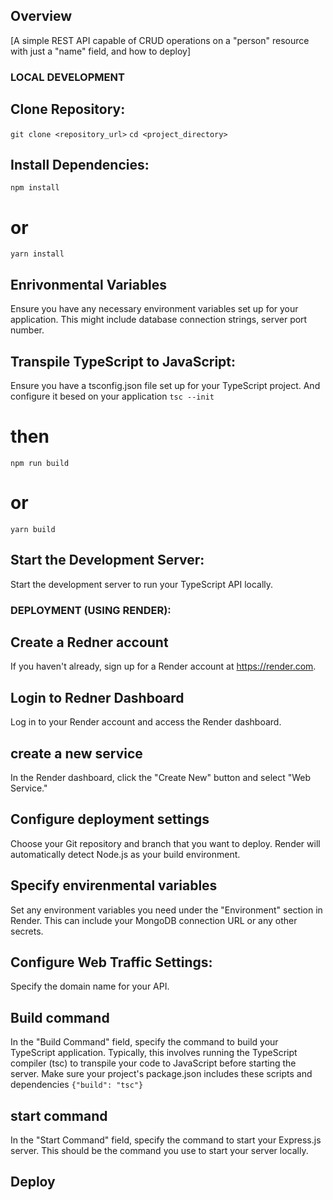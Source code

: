 ## Overview

[A simple REST API capable of CRUD operations on a "person" resource with just a "name" field, and how to deploy]

### LOCAL DEVELOPMENT

## Clone Repository:
`git clone <repository_url>`
`cd <project_directory>`
## Install Dependencies:
`npm install`
# or
`yarn install`
## Enrivonmental Variables
Ensure you have any necessary environment variables set up for your application. This might include database connection strings, server port number.
## Transpile TypeScript to JavaScript:
Ensure you have a tsconfig.json file set up for your TypeScript project. And configure it besed on your application
`tsc --init`
# then
`npm run build`
# or
`yarn build`
## Start the Development Server:
Start the development server to run your TypeScript API locally.


### DEPLOYMENT (USING RENDER):

## Create a Redner account
If you haven't already, sign up for a Render account at https://render.com.
## Login to Redner Dashboard
Log in to your Render account and access the Render dashboard.
## create a new service
In the Render dashboard, click the "Create New" button and select "Web Service."
## Configure deployment settings
Choose your Git repository and branch that you want to deploy.
Render will automatically detect Node.js as your build environment.
## Specify envirenmental variables
Set any environment variables you need under the "Environment" section in Render. This can include your MongoDB connection URL or any other secrets.
## Configure Web Traffic Settings:
Specify the domain name for your API.
## Build command
In the "Build Command" field, specify the command to build your TypeScript application. Typically, this involves running the TypeScript compiler (tsc) to transpile your code to JavaScript before starting the server.
Make sure your project's package.json includes these scripts and dependencies `{"build": "tsc"}`
## start command
In the "Start Command" field, specify the command to start your Express.js server. This should be the command you use to start your server locally.
## Deploy
